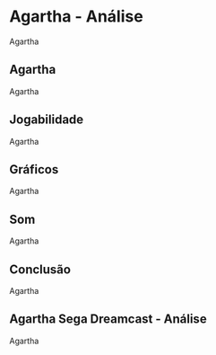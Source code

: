 ---
---

# Agartha - Análise

Agartha

## Agartha

Agartha

## Jogabilidade

Agartha

## Gráficos

Agartha

## Som

Agartha

## Conclusão

Agartha

## Agartha Sega Dreamcast - Análise

Agartha
